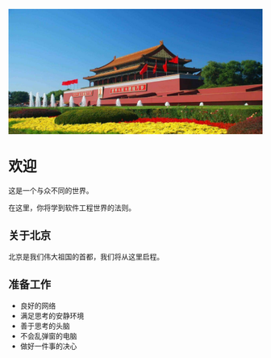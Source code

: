 ![alt](/src/assets/beijing.jpeg)

# 欢迎

这是一个与众不同的世界。

在这里，你将学到软件工程世界的法则。  

## 关于北京

北京是我们伟大祖国的首都，我们将从这里启程。

## 准备工作

- 良好的网络
- 满足思考的安静环境
- 善于思考的头脑
- 不会乱弹窗的电脑
- 做好一件事的决心
